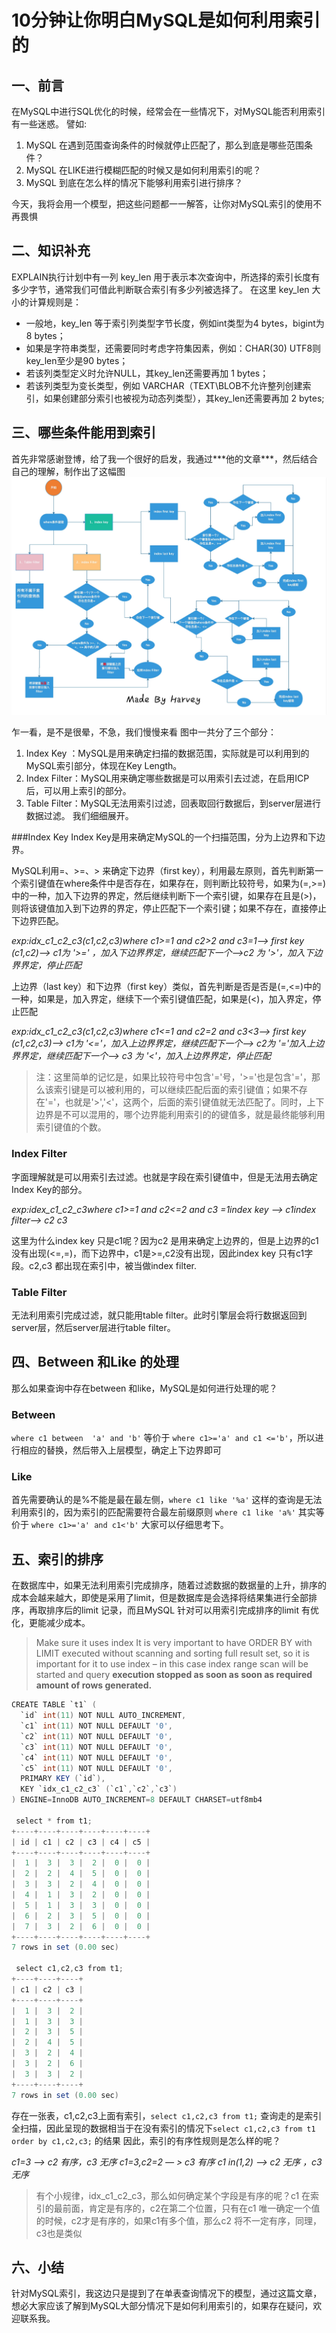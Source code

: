 # 10分钟让你明白MySQL是如何利用索引的

## 一、前言

在MySQL中进行SQL优化的时候，经常会在一些情况下，对MySQL能否利用索引有一些迷惑。
譬如:
1. MySQL 在遇到范围查询条件的时候就停止匹配了，那么到底是哪些范围条件？
2. MySQL 在LIKE进行模糊匹配的时候又是如何利用索引的呢？
3. MySQL 到底在怎么样的情况下能够利用索引进行排序？

今天，我将会用一个模型，把这些问题都一一解答，让你对MySQL索引的使用不再畏惧

## 二、知识补充

EXPLAIN执行计划中有一列 key_len 用于表示本次查询中，所选择的索引长度有多少字节，通常我们可借此判断联合索引有多少列被选择了。
在这里 key_len 大小的计算规则是：
- 一般地，key_len 等于索引列类型字节长度，例如int类型为4 bytes，bigint为8 bytes；
- 如果是字符串类型，还需要同时考虑字符集因素，例如：CHAR(30) UTF8则key_len至少是90 bytes；
- 若该列类型定义时允许NULL，其key_len还需要再加 1 bytes；
- 若该列类型为变长类型，例如 VARCHAR（TEXT\BLOB不允许整列创建索引，如果创建部分索引也被视为动态列类型），其key_len还需要再加 2 bytes;

## 三、哪些条件能用到索引

首先非常感谢登博，给了我一个很好的启发，我通过**\*他的文章***，然后结合自己的理解，制作出了这幅图
![MySQL-where条件剖析](.\img\MySQL-where条件剖析.jpg)

乍一看，是不是很晕，不急，我们慢慢来看
图中一共分了三个部分：
1. Index Key ：MySQL是用来确定扫描的数据范围，实际就是可以利用到的MySQL索引部分，体现在Key Length。
2. Index Filter：MySQL用来确定哪些数据是可以用索引去过滤，在启用ICP后，可以用上索引的部分。
3. Table Filter：MySQL无法用索引过滤，回表取回行数据后，到server层进行数据过滤。
  我们细细展开。

###Index Key
Index Key是用来确定MySQL的一个扫描范围，分为上边界和下边界。

MySQL利用=、>=、> 来确定下边界（first key），利用最左原则，首先判断第一个索引键值在where条件中是否存在，如果存在，则判断比较符号，如果为(=,>=)中的一种，加入下边界的界定，然后继续判断下一个索引键，如果存在且是(>)，则将该键值加入到下边界的界定，停止匹配下一个索引键；如果不存在，直接停止下边界匹配。

*exp:idx_c1_c2_c3(c1,c2,c3)where c1>=1 and c2>2 and c3=1-->  first key (c1,c2)--> c1为 '>=' ，加入下边界界定，继续匹配下一个-->c2 为 '>'，加入下边界界定，停止匹配*

上边界（last key）和下边界（first key）类似，首先判断是否是否是(=,<=)中的一种，如果是，加入界定，继续下一个索引键值匹配，如果是(<)，加入界定，停止匹配

*exp:idx_c1_c2_c3(c1,c2,c3)where c1<=1 and c2=2 and c3<3--> first key (c1,c2,c3)--> c1为 '<='，加入上边界界定，继续匹配下一个--> c2为 '='加入上边界界定，继续匹配下一个--> c3 为 '<'，加入上边界界定，停止匹配*

> 注：这里简单的记忆是，如果比较符号中包含'='号，'>='也是包含'='，那么该索引键是可以被利用的，可以继续匹配后面的索引键值；如果不存在'='，也就是'>','<'，这两个，后面的索引键值就无法匹配了。同时，上下边界是不可以混用的，哪个边界能利用索引的的键值多，就是最终能够利用索引键值的个数。

### Index Filter

字面理解就是可以用索引去过滤。也就是字段在索引键值中，但是无法用去确定Index Key的部分。

*exp:idex_c1_c2_c3where c1>=1 and c2<=2 and c3 =1index key --> c1index filter--> c2 c3*

这里为什么index key 只是c1呢？因为c2 是用来确定上边界的，但是上边界的c1没有出现(<=,=)，而下边界中，c1是>=,c2没有出现，因此index key 只有c1字段。c2,c3 都出现在索引中，被当做index filter.

### Table Filter

无法利用索引完成过滤，就只能用table filter。此时引擎层会将行数据返回到server层，然后server层进行table filter。

## 四、Between 和Like 的处理

那么如果查询中存在between 和like，MySQL是如何进行处理的呢？
### Between
`where c1 between  'a' and 'b'` 等价于 `where c1>='a' and c1 <='b'`，所以进行相应的替换，然后带入上层模型，确定上下边界即可
### Like
首先需要确认的是%不能是最在最左侧，`where c1 like '%a'` 这样的查询是无法利用索引的，因为索引的匹配需要符合最左前缀原则
`where c1 like 'a%'`  其实等价于 `where c1>='a' and c1<'b'` 大家可以仔细思考下。

## 五、索引的排序

在数据库中，如果无法利用索引完成排序，随着过滤数据的数据量的上升，排序的成本会越来越大，即使是采用了limit，但是数据库是会选择将结果集进行全部排序，再取排序后的limit 记录，而且MySQL 针对可以用索引完成排序的limit 有优化，更能减少成本。

> Make sure it uses index It is very important to have ORDER BY with LIMIT executed without scanning and sorting full result set, so it is important for it to use index – in this case index range scan will be started and query **execution stopped as soon as soon as required amount of rows generated.**

```java
CREATE TABLE `t1` (
  `id` int(11) NOT NULL AUTO_INCREMENT,
  `c1` int(11) NOT NULL DEFAULT '0',
  `c2` int(11) NOT NULL DEFAULT '0',
  `c3` int(11) NOT NULL DEFAULT '0',
  `c4` int(11) NOT NULL DEFAULT '0',
  `c5` int(11) NOT NULL DEFAULT '0',
  PRIMARY KEY (`id`),
  KEY `idx_c1_c2_c3` (`c1`,`c2`,`c3`)
) ENGINE=InnoDB AUTO_INCREMENT=8 DEFAULT CHARSET=utf8mb4

 select * from t1;
+----+----+----+----+----+----+
| id | c1 | c2 | c3 | c4 | c5 |
+----+----+----+----+----+----+
|  1 |  3 |  3 |  2 |  0 |  0 |
|  2 |  2 |  4 |  5 |  0 |  0 |
|  3 |  3 |  2 |  4 |  0 |  0 |
|  4 |  1 |  3 |  2 |  0 |  0 |
|  5 |  1 |  3 |  3 |  0 |  0 |
|  6 |  2 |  3 |  5 |  0 |  0 |
|  7 |  3 |  2 |  6 |  0 |  0 |
+----+----+----+----+----+----+
7 rows in set (0.00 sec)

 select c1,c2,c3 from t1;
+----+----+----+
| c1 | c2 | c3 |
+----+----+----+
|  1 |  3 |  2 |
|  1 |  3 |  3 |
|  2 |  3 |  5 |
|  2 |  4 |  5 |
|  3 |  2 |  4 |
|  3 |  2 |  6 |
|  3 |  3 |  2 |
+----+----+----+
7 rows in set (0.00 sec)
```

存在一张表，c1,c2,c3上面有索引，`select c1,c2,c3 from t1;` 查询走的是索引全扫描，因此呈现的数据相当于在没有索引的情况下`select c1,c2,c3 from t1 order by c1,c2,c3;` 的结果
因此，索引的有序性规则是怎么样的呢？

*c1=3 —> c2 有序，c3 无序*
*c1=3,c2=2 — > c3 有序*
*c1 in(1,2) —> c2 无序 ，c3 无序*

> 有个小规律，idx_c1_c2_c3，那么如何确定某个字段是有序的呢？c1 在索引的最前面，肯定是有序的，c2在第二个位置，只有在c1 唯一确定一个值的时候，c2才是有序的，如果c1有多个值，那么c2 将不一定有序，同理，c3也是类似

## 六、小结

针对MySQL索引，我这边只是提到了在单表查询情况下的模型，通过这篇文章，想必大家应该了解到MySQL大部分情况下是如何利用索引的，如果存在疑问，欢迎联系我。